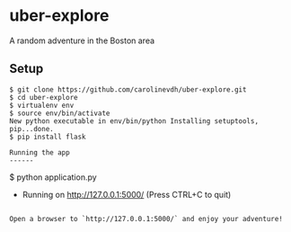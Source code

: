 uber-explore
=========

A random adventure in the Boston area

Setup
----

```
$ git clone https://github.com/carolinevdh/uber-explore.git
$ cd uber-explore
$ virtualenv env
$ source env/bin/activate
New python executable in env/bin/python Installing setuptools, pip...done.
$ pip install flask

Running the app
------

```
$ python application.py
 * Running on http://127.0.0.1:5000/ (Press CTRL+C to quit)
```

Open a browser to `http://127.0.0.1:5000/` and enjoy your adventure!